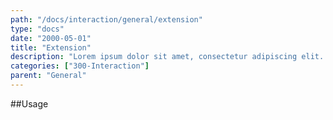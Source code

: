 ```yaml
---
path: "/docs/interaction/general/extension"
type: "docs"
date: "2000-05-01"
title: "Extension"
description: "Lorem ipsum dolor sit amet, consectetur adipiscing elit. Nunc tempus laoreet leo sit amet iaculis."
categories: ["300-Interaction"]
parent: "General"
---
```


##Usage

<demo>
  <div class="demo_item" data-iframe="demos/docs/interaction/general/jumptocontent" data-name="jumptocontent">
  </div>
</demo>
